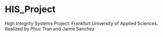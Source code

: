 # HIS_Project
High Integrity Systems Project. Frankfurt University of Applied Sciences. Realized by Phuc Tran and Jaime Sanchez
